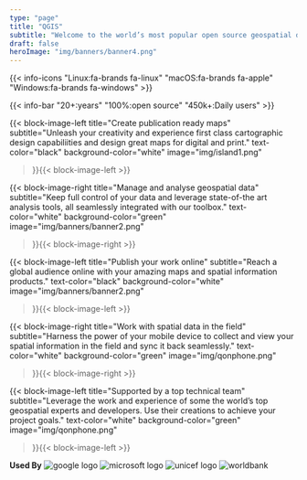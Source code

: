 ```yaml
---
type: "page"
title: "QGIS"
subtitle: "Welcome to the world’s most popular open source geospatial data management and analysis suite."
draft: false
heroImage: "img/banners/banner4.png"
---
```

{{< info-icons 
    "Linux:fa-brands fa-linux"
    "macOS:fa-brands fa-apple"
    "Windows:fa-brands fa-windows" >}}

{{< info-bar 
    "20+:years"
    "100%:open source"
    "450k+:Daily users" >}}

{{< block-image-left
    title="Create publication ready maps"
    subtitle="Unleash your creativity and experience first class cartographic design capabiliities and design great maps for digital and print."
    text-color="black"
    background-color="white"
    image="img/island1.png"
>}}{{< block-image-left >}}

{{< block-image-right
    title="Manage and analyse geospatial data"
    subtitle="Keep full control of your data and leverage state-of-the art analysis tools, all seamlessly integrated with our toolbox."
    text-color="white"
    background-color="green"
    image="img/banners/banner2.png"
>}}{{< block-image-right >}}

{{< block-image-left
    title="Publish your work online"
    subtitle="Reach a global audience online with your amazing maps and spatial information products."
    text-color="black"
    background-color="white"
    image="img/banners/banner2.png"
>}}{{< block-image-left >}}

{{< block-image-right
    title="Work with spatial data in the field"
    subtitle="Harness the power of your mobile device to collect and view your spatial information in the field and sync it back seamlessly."
    text-color="white"
    background-color="green"
    image="img/qonphone.png"
>}}{{< block-image-right >}}

{{< block-image-left
    title="Supported by a top technical team"
    subtitle="Leverage the work and experience of some the world’s top geospatial experts and developers. Use their creations to achieve your project goals."
    text-color="white"
    background-color="green"
    image="img/qonphone.png"
>}}{{< block-image-left >}}

**Used By**
![google logo](img/google.png)
![microsoft logo](img/microsoft.png)
![unicef logo](img/unicef.png)
![worldbank](img/worldbank.png)

